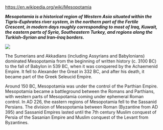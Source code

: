 
https://en.wikipedia.org/wiki/Mesopotamia

***Mesopotamia is a historical region of Western Asia situated within the Tigris–Euphrates river system, in the northern part of the Fertile Crescent, in modern days roughly corresponding to most of Iraq, Kuwait, the eastern parts of Syria, Southeastern Turkey, and regions along the Turkish–Syrian and Iran–Iraq borders.***


![](https://upload.wikimedia.org/wikipedia/commons/thumb/e/ed/N-Mesopotamia_and_Syria_english.svg/800px-N-Mesopotamia_and_Syria_english.svg.png)



The Sumerians and Akkadians (including Assyrians and Babylonians) dominated Mesopotamia from the beginning of written history (c. 3100 BC) to the fall of Babylon in 539 BC, when it was conquered by the Achaemenid Empire. It fell to Alexander the Great in 332 BC, and after his death, it became part of the Greek Seleucid Empire.

Around 150 BC, Mesopotamia was under the control of the Parthian Empire. Mesopotamia became a battleground between the Romans and Parthians, with western parts of Mesopotamia coming under ephemeral Roman control. In AD 226, the eastern regions of Mesopotamia fell to the Sassanid Persians. The division of Mesopotamia between Roman (Byzantine from AD 395) and Sassanid Empires lasted until the 7th century Muslim conquest of Persia of the Sasanian Empire and Muslim conquest of the Levant from Byzantines.





